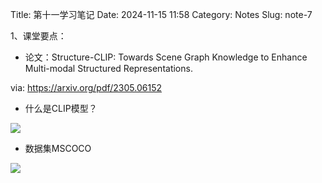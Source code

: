 Title: 第十一学习笔记
Date: 2024-11-15 11:58
Category: Notes
Slug: note-7

1、课堂要点：

- 论文：Structure-CLIP: Towards Scene Graph Knowledge to Enhance Multi-modal Structured Representations.

via: https://arxiv.org/pdf/2305.06152

- 什么是CLIP模型？

![](https://cdn.sa.net/2024/11/15/DYcxl9WOLGXI2ey.webp)

- 数据集MSCOCO

![](https://cdn.sa.net/2024/11/15/RQDw9fbTFrSN41t.webp)